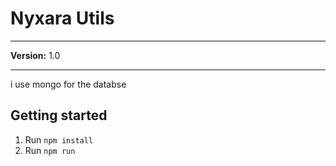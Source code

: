 # Nyxara Utils

---------------------------------------------------

**Version:** 1.0

--------------------------------------------------

i use mongo for the databse

## Getting started

1. Run `npm install`
2. Run `npm run`
